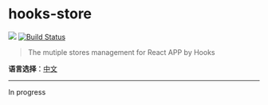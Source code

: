# hooks-store

[![](https://img.shields.io/badge/React-≥16.8.0-brightgreen.svg)](https://reactjs.org/docs/hooks-intro.html) [![Build Status](https://travis-ci.com/hangyangws/hooks-store.svg?branch=master)](https://travis-ci.com/hangyangws/hooks-store)

> The mutiple stores management for React APP by Hooks

**语言选择**：[中文](https://github.com/hangyangws/hooks-store#hooks-store)

---

In progress
